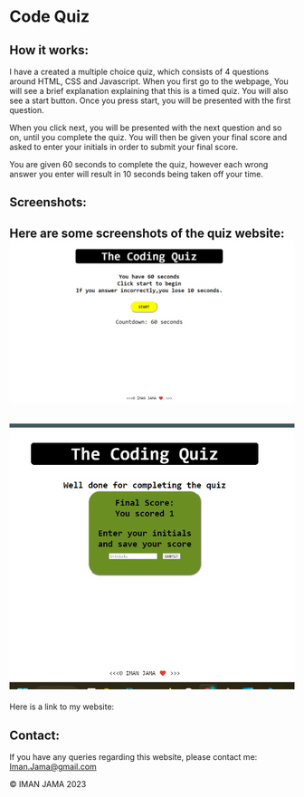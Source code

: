 # Code Quiz

## How it works:

I have a created a multiple choice quiz, which consists of 4 questions around HTML, CSS and Javascript.
When you first go to the webpage, You will see a brief explanation explaining that this is a timed quiz. You will also see a start button. Once you press start, you will be presented with the first question.

When you click next, you will be presented with the next question and so on, until you complete the quiz. You will then be given your final score and asked to enter your initials in order to submit your final score.

You are given 60 seconds to complete the quiz, however each wrong answer you enter will result in 10 seconds being taken off your time.

## Screenshots:
Here are some screenshots of the quiz website:
![picture](/Assets/Images/screenshot1.png)
---
![picture](/Assets/Images/screenshot2.png)
---

Here is a link to my website:


## Contact:
If you have any queries regarding this website, please contact me: Iman.Jama@gmail.com

© IMAN JAMA 2023
